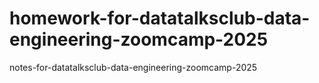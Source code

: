 # homework-for-datatalksclub-data-engineering-zoomcamp-2025
notes-for-datatalksclub-data-engineering-zoomcamp-2025

